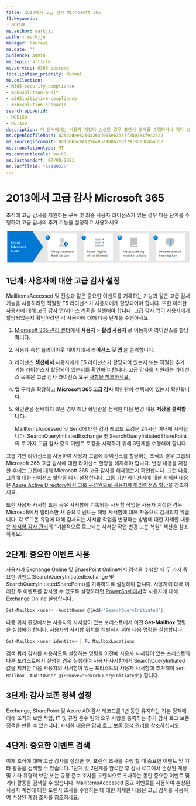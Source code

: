 ```yaml
---
title: 2013에서 고급 감사 Microsoft 365
f1.keywords:
- NOCSH
ms.author: markjjo
author: markjjo
manager: laurawi
ms.date: ''
audience: Admin
ms.topic: article
ms.service: O365-seccomp
localization_priority: Normal
ms.collection:
- M365-security-compliance
- m365solution-audit
- m365initiative-compliance
- m365solution-scenario
search.appverid:
- MOE150
- MET150
description: 이 문서에서는 사용자 계정이 손상된 경우 포렌식 조사를 수행하거나 기타 보안 관련 인시던트에 대한 조사를 수행할 수 있도록 고급 감사를 설정하는 방법을 설명합니다.
ms.openlocfilehash: 825dadee5260a263d005eb3a37f280381f9425a2
ms.sourcegitcommit: 0d1b065c94125b495e9886200f7918de3bda40b3
ms.translationtype: MT
ms.contentlocale: ko-KR
ms.lasthandoff: 07/08/2021
ms.locfileid: "53339229"
---
```

# <a name="set-up-advanced-audit-in-microsoft-365"></a>2013에서 고급 감사 Microsoft 365

조직에 고급 감사를 지원하는 구독 및 최종 사용자 라이선스가 있는 경우 다음 단계를 수행하여 고급 감사의 추가 기능을 설정하고 사용하세요.

![고급 감사 설정 워크플로](../media/AdvancedAuditWorkflow.png)

## <a name="step-1-set-up-advanced-audit-for-users"></a>1단계: 사용자에 대한 고급 감사 설정

MailItemsAccessed 및 전송과 같은 중요한 이벤트를 기록하는 기능과 같은 고급 감사 기능을 사용하려면 적절한 E5 라이선스가 사용자에게 할당되어야 합니다. 또한 이러한 사용자에 대해 고급 감사 앱/서비스 계획을 실행해야 합니다. 고급 감사 앱이 사용자에게 할당되었는지 확인하려면 각 사용자에 대해 다음 단계를 수행하세요.

1. [Microsoft 365 관리 센터](https://admin.microsoft.com/Adminportal)에서 **사용자** > **활성 사용자** 로 이동하여 라이선스를 할당합니다.

2. 사용자 속성 플라이아웃 페이지에서 **라이선스 및 앱** 을 클릭합니다.

3. 라이선스 **섹션에서** 사용자에게 E5 라이선스가 할당되어 있는지 또는 적절한 추가 기능 라이선스가 할당되어 있는지를 확인해야 합니다. 고급 감사를 지원하는 라이선스 목록은 고급 감사 라이선스 요구 [사항을 참조하세요.](auditing-solutions-overview.md#advanced-audit-1)

4. **앱** 구역을 확장하고 **Microsoft 365 고급 감사** 확인란이 선택되어 있는지 확인합니다.

5. 확인란을 선택하지 않은 경우 해당 확인란을 선택한 다음 변경 내용 **저장을 클릭합니다.**

   MailItemsAccessed 및 Send에 대한 감사 레코드 로깅은 24시간 이내에 시작됩니다. SearchQueryInitiatedExchange 및 SearchQueryInitiatedSharePoint의 두 가지 고급 감사 중요 이벤트 로깅을 시작하기 위해 3단계를 수행해야 합니다.

그룹 기반 라이선스를 사용하여 사용자 그룹에 라이선스를 할당하는 조직의 경우 그룹의 Microsoft 365 고급 감사에 대한 라이선스 할당을 해제해야 합니다. 변경 내용을 저장한 후에는 그룹에 대해 Microsoft 365 고급 감사를 해제했는지 확인합니다. 그런 다음, 그룹에 대한 라이선스 할당을 다시 설정합니다. 그룹 기반 라이선싱에 대한 자세한 내용은 [Azure Active Directory에서 그룹 구성원으로 사용자에게 라이선스 할당](/azure/active-directory/users-groups-roles/licensing-groups-assign)을 참조하세요.

또한 사용자 사서함 또는 공유 사서함에 기록되는 사서함 작업을 사용자 지정한 경우 Microsoft에서 릴리스한 새 중요 이벤트는 해당 사서함에 대해 자동으로 감사되지 않습니다. 각 로그온 유형에 대해 감사되는 사서함 작업을 변경하는 방법에 대한 자세한 내용은 [사서함 감사 관리](enable-mailbox-auditing.md#change-or-restore-mailbox-actions-logged-by-default)의 "기본적으로 로그되는 사서함 작업 변경 또는 복원" 섹션을 참조하세요.

## <a name="step-2-enable-crucial-events"></a>2단계: 중요한 이벤트 사용

사용자가 Exchange Online 및 SharePoint Online에서 검색을 수행할 때 두 가지 중요한 이벤트(SearchQueryInitiatedExchange 및 SearchQueryInitiatedSharePoint)를 기록하도록 설정해야 합니다. 사용자에 대해 이러한 두 이벤트를 감사할 수 있도록 설정하려면 [PowerShell에서](/powershell/exchange/connect-to-exchange-online-powershell)각 사용자에 대해 Exchange Online 실행합니다.

```powershell
Set-Mailbox <user> -AuditOwner @{Add="SearchQueryInitiated"}
```

다중 위치 환경에서는 사용자의 사서함이 있는 포리스트에서 이전 **Set-Mailbox** 명령을 실행해야 합니다. 사용자의 사서함 위치를 식별하기 위해 다음 명령을 실행합니다. 

```powershell
Get-Mailbox <user identity> | FL MailboxLocations
```

검색 쿼리 감사를 사용하도록 설정하는 명령을 이전에 사용자 사서함이 있는 포리스트와 다른 포리스트에서 실행한 경우 실행하여 사용자 사서함에서 SearchQueryInitiated 값을 제거한 다음 사용자의 사서함이 있는 포리스트의 사용자 사서함에 추가해야 `Set-Mailbox -AuditOwner @{Remove="SearchQueryInitiated"}` 합니다.

## <a name="step-3-set-up-audit-retention-policies"></a>3단계: 감사 보존 정책 설정

Exchange, SharePoint 및 Azure AD 감사 레코드를 1년 동안 유지하는 기본 정책에 더해 조직의 보안 작업, IT 및 규정 준수 팀의 요구 사항을 충족하는 추가 감사 로그 보존 정책을 만들 수 있습니다. 자세한 내용은 [감사 로그 보존 정책 관리](audit-log-retention-policies.md)를 참조하십시오.

## <a name="step-4-search-for-crucial-events"></a>4단계: 중요한 이벤트 검색

이제 조직에 대해 고급 감사를 설정한 후, 포렌식 조사를 수행 할 때 중요한 이벤트 및 기타 활동을 검색할 수 있습니다. 1단계 및 2단계를 완료한 후 감사 로그에서 손상된 계정 및 기타 유형의 보안 또는 규정 준수 조사를 포렌식으로 조사하는 동안 중요한 이벤트 및 기타 활동을 검색할 수 있습니다. MailItemsAccessed 중요 이벤트를 사용하여 손상된 사용자 계정에 대한 포렌식 조사를 수행하는 데 대한 자세한 내용은 고급 감사를 사용하여 손상된 계정 조사를 [참조하세요.](mailitemsaccessed-forensics-investigations.md)
